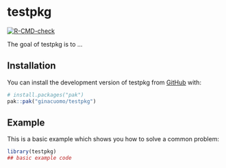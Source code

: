 
# testpkg

<!-- badges: start -->
[![R-CMD-check](https://github.com/ginacuomo/testpkg/actions/workflows/R-CMD-check.yaml/badge.svg)](https://github.com/ginacuomo/testpkg/actions/workflows/R-CMD-check.yaml)
<!-- badges: end -->

The goal of testpkg is to ...

## Installation

You can install the development version of testpkg from [GitHub](https://github.com/) with:

``` r
# install.packages("pak")
pak::pak("ginacuomo/testpkg")
```

## Example

This is a basic example which shows you how to solve a common problem:

``` r
library(testpkg)
## basic example code
```
